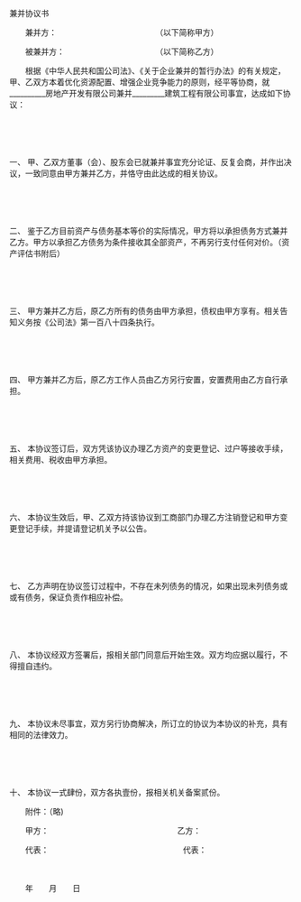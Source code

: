 



兼并协议书



 

　　兼并方：　　　　　　　　　　　　　（以下简称甲方）

　　被兼并方：　　　　　　　　　　　　（以下简称乙方）　　

　　根据《中华人民共和国公司法》、《关于企业兼并的暂行办法》的有关规定，甲、乙双方本着优化资源配置、增强企业竞争能力的原则，经平等协商，就__________房地产开发有限公司兼并_________建筑工程有限公司事宜，达成如下协议：

　　

　　

一、
甲、乙双方董事（会）、股东会已就兼并事宜充分论证、反复会商，并作出决议，一致同意由甲方兼并乙方，并恪守由此达成的相关协议。

　　

　　

二、
鉴于乙方目前资产与债务基本等价的实际情况，甲方将以承担债务方式兼并乙方。甲方以承担乙方债务为条件接收其全部资产，不再另行支付任何对价。（资产评估书附后）

　　

　　

三、
甲方兼并乙方后，原乙方所有的债务由甲方承担，债权由甲方享有。相关告知义务按《公司法》第一百八十四条执行。

　　

　　

四、
甲方兼并乙方后，原乙方工作人员由乙方另行安置，安置费用由乙方自行承担。

　　

　　

五、
本协议签订后，双方凭该协议办理乙方资产的变更登记、过户等接收手续，相关费用、税收由甲方承担。

　　

　　

六、
本协议生效后，甲、乙双方持该协议到工商部门办理乙方注销登记和甲方变更登记手续，并提请登记机关予以公告。

　　

　　

七、
乙方声明在协议签订过程中，不存在未列债务的情况，如果出现未列债务或或有债务，保证负责作相应补偿。

　　

　　

八、
本协议经双方签署后，报相关部门同意后开始生效。双方均应据以履行，不得擅自违约。

　　

　　

九、
本协议未尽事宜，双方另行协商解决，所订立的协议为本协议的补充，具有相同的法律效力。

　　

　　

十、
本协议一式肆份，双方各执壹份，报相关机关备案贰份。　　

　　附件：（略)　　

　　甲方：　　　　　　　　　　　　　　　　 乙方：

　　代表：　　　　　　　　　　　　　　　　　代表：

　　


 　　年　　月　　日
 
　　

